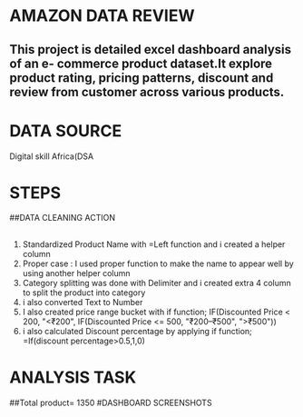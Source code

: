 # AMAZON DATA REVIEW
## This project is detailed excel dashboard analysis of an e- commerce product dataset.It explore product rating, pricing patterns, discount and review from customer across various products.
# DATA SOURCE
Digital skill Africa(DSA
# STEPS
##DATA CLEANING ACTION
##
1. Standardized Product Name with =Left function and i created a helper column
2. Proper case : I used proper function to make the name to appear well by using another helper column
3. Category splitting was done with Delimiter and i created extra 4 column to split the product into category
4. i also converted Text to Number
5. I also created price range bucket
with if function; IF(Discounted Price < 200, "<₹200",
   IF(Discounted Price <= 500, "₹200–₹500", ">₹500"))
6. i also calculated Discount percentage by applying if function; =If(discount percentage>0.5,1,0)
# ANALYSIS TASK
##Total product= 1350
#DASHBOARD SCREENSHOTS

